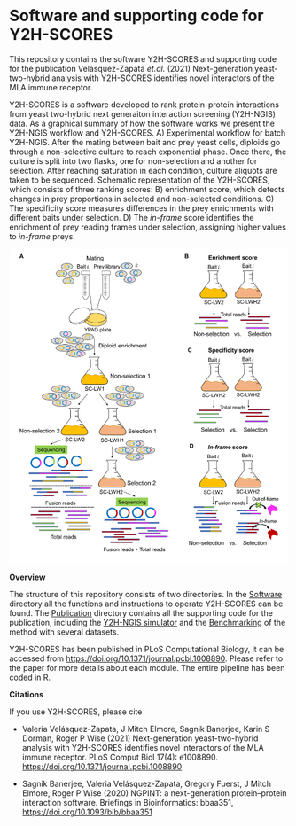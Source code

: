 ﻿﻿﻿﻿﻿﻿﻿﻿﻿﻿﻿﻿﻿﻿﻿﻿﻿﻿﻿﻿﻿﻿﻿﻿﻿﻿﻿﻿﻿﻿﻿﻿﻿﻿﻿﻿﻿﻿﻿﻿﻿﻿﻿﻿﻿﻿﻿﻿﻿﻿﻿
# Software and supporting code for Y2H-SCORES

This repository contains the software Y2H-SCORES and supporting code for the publication Velásquez-Zapata *et.al.* (2021) Next-generation yeast-two-hybrid analysis with Y2H-SCORES identifies novel interactors of the MLA immune receptor.   

Y2H-SCORES is a software developed to rank protein-protein interactions from yeast two-hybrid next generaiton interaction screening (Y2H-NGIS) data. As a graphical summary of how the software works we present the Y2H-NGIS workflow and Y2H-SCORES. A) Experimental workflow for batch Y2H-NGIS. After the mating between bait and prey yeast cells, diploids go through a non-selective culture to reach exponential phase. Once there, the culture is split into two flasks, one for non-selection and another for selection. After reaching saturation in each condition, culture aliquots are taken to be sequenced. Schematic representation of the Y2H-SCORES, which consists of three ranking scores: B) enrichment score, which detects changes in prey proportions in selected and non-selected conditions. C) The specificity score measures differences in the prey enrichments with different baits under selection. D) The *in-frame* score identifies the enrichment of prey reading frames under selection, assigning higher values to *in-frame* preys.

![Y2H-NGIS workflow](Figures/Figure_1.png)

**Overview**

The structure of this repository consists of two directories. In the [Software](https://github.com/vvelasqz/Y2H-SCORES/tree/master/Software) directory all the functions and instructions to operate Y2H-SCORES can be found. The [Publication](https://github.com/vvelasqz/Y2H-SCORES/tree/master/Publication) directory contains all the supporting code for the publication, including the [Y2H-NGIS simulator](https://github.com/vvelasqz/Y2H-SCORES/tree/master/Publication/Y2H-NGIS_simulator) and the [Benchmarking](https://github.com/vvelasqz/Y2H-SCORES/tree/master/Publication/Benchmarking) of the method with several datasets.

Y2H-SCORES has been published in PLoS Computational Biology, it can be accessed from https://doi.org/10.1371/journal.pcbi.1008890. Please refer to the paper for more details about each module. The entire pipeline has been coded in R.
 
**Citations**

If you use Y2H-SCORES, please cite  

* Valeria Velásquez-Zapata, J Mitch Elmore, Sagnik Banerjee, Karin S Dorman, Roger P Wise (2021) Next-generation yeast-two-hybrid analysis with Y2H-SCORES identifies novel interactors of the MLA immune receptor. PLoS Comput Biol 17(4): e1008890. https://doi.org/10.1371/journal.pcbi.1008890

* Sagnik Banerjee, Valeria Velásquez-Zapata, Gregory Fuerst, J Mitch Elmore, Roger P Wise (2020) NGPINT: a next-generation protein–protein interaction software. Briefings in Bioinformatics: bbaa351, https://doi.org/10.1093/bib/bbaa351


